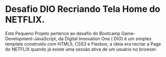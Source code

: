 # Desafio DIO Recriando Tela Home do NETFLIX.

Este Pequeno Projeto pertence ao desafio do Bootcamp Game-Development-JavaScript, da Digital Innovation One ( DIO) é um simples template construído com HTML5, CSS3 e Flexbox, a ideia era recriar a Page do NETFLIX quando já existe uma sessão ativa de um usuário no browser.
